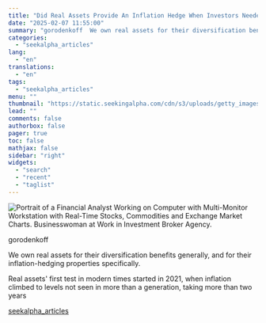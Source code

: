 ```yaml
---
title: "Did Real Assets Provide An Inflation Hedge When Investors Needed It Most?"
date: "2025-02-07 11:55:00"
summary: "gorodenkoff  We own real assets for their diversification benefits generally, and for their inflation-hedging properties specifically. Real assets' first test in modern times started in 2021, when inflation climbed to levels not seen in more than a generation, taking more than two years"
categories:
  - "seekalpha_articles"
lang:
  - "en"
translations:
  - "en"
tags:
  - "seekalpha_articles"
menu: ""
thumbnail: "https://static.seekingalpha.com/cdn/s3/uploads/getty_images/1358049863/image_1358049863.jpg"
lead: ""
comments: false
authorbox: false
pager: true
toc: false
mathjax: false
sidebar: "right"
widgets:
  - "search"
  - "recent"
  - "taglist"
---
```


![Portrait of a Financial Analyst Working on Computer with Multi-Monitor Workstation with Real-Time Stocks, Commodities and Exchange Market Charts. Businesswoman at Work in Investment Broker Agency.](https://static.seekingalpha.com/cdn/s3/uploads/getty_images/1358049863/image_1358049863.jpg?io=getty-c-w750)



gorodenkoff





We own real assets for their diversification benefits generally, and for their inflation-hedging properties specifically.

Real assets' first test in modern times started in 2021, when inflation climbed to levels not seen in more than a generation, taking more than two years

[seekalpha_articles](https://seekingalpha.com/article/4755969-real-assets-provide-inflation-hedge-investors-needed-it-most)
